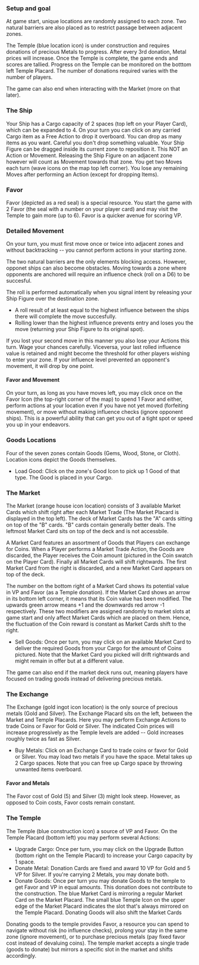 ### Setup and goal

At game start, unique locations are randomly assigned to each zone. Two natural barriers are also placed as to restrict passage between adjacent zones.

The Temple (blue location icon) is under construction and requires donations of precious Metals to progress. After every 3rd donation, Metal prices will increase. Once the Temple is complete, the game ends and scores are tallied. Progress on the Temple can be monitored on the botttom left Temple Placard. The number of donations required varies with the number of players.

The game can also end when interacting with the Market (more on that later).

### The Ship

Your Ship has a Cargo capacity of 2 spaces (top left on your Player Card), which can be expanded to 4. On your turn you can click on any carried Cargo item as a Free Action to drop it overboard. You can drop as many items as you want. Careful you don't drop something valuable. Your Ship Figure can be dragged inside its current zone to reposition it. This NOT an Action or Movement. Releasing the Ship Figure on an adjacent zone however will count as Movement towards that zone. You get two Moves each turn (wave icons on the map top left corner). You lose any remaining Moves after performing an Action (except for dropping Items).

### Favor
Favor (depicted as a red seal) is a special resource. You start the game with 2 Favor (the seal with a number on your player card) and may visit the Temple to gain more (up to 6). Favor is a quicker avenue for scoring VP.

### Detailed Movement
On your turn, you must first move once or twice into adjacent zones and without backtracking -- you cannot perform actions in your starting zone.

The two natural barriers are the only elements blocking access. However, opponet ships can also become obstacles. Moving towards a zone where opponents are anchored will require an influence check (roll on a D6) to be succesful.

The roll is performed automatically when you signal intent by releasing your Ship Figure over the destination zone.
   - A roll result of at least equal to the highest influence between the ships there will complete the move succesfully.
   - Rolling lower than the highest influence prevents entry and loses you the move (returning your Ship Figure to its original spot).

If you lost your second move in this manner you also lose your Actions this turn. Wage your chances carefully. Viceversa, your last rolled influence value is retained and might become the threshold for other players wishing to enter your zone. If your influence level prevented an opponent's movement, it will drop by one point.

#### Favor and Movement
On your turn, as long as you have moves left, you may click once on the Favor Icon  (the top-right corner of the map) to spend 1 Favor and either, perform actions at your location even if you have not yet moved (forfeiting movement), or move without making influence checks (ignore opponent ships). This is a powerful ability that can get you out of a tight spot or speed you up in your endeavors.

### Goods Locations

Four of the seven zones contain Goods (Gems, Wood, Stone, or Cloth). Location icons depict the Goods themselves.
   - Load Good: Click on the zone's Good Icon to pick up 1 Good of that type. The Good is placed in your Cargo.

### The Market

The Market (orange house icon location) consists of 3 available Market Cards which shift right after each Market Trade (The Market Placard is displayed in the top left). The deck of Market Cards has the "A" cards sitting on top of the "B" cards. "B" cards contain generally better deals. The leftmost Market Card sits on top of the deck and is not accessbile.

A Market Card features an assortment of Goods that Players can exchange for Coins. When a Player performs a Market Trade Action, the Goods are discarded, the Player receives the Coin amount (pictured in the Coin swatch on the Player Card). Finally all Market Cards will shift rightwards. The first Market Card from the right is discarded, and a new Market Card appears on top of the deck.

The number on the bottom right of a Market Card shows its potential value in VP and Favor (as a Temple donation). If the Market Card shows an arrow in its bottom left corner, it means that its Coin value has been modified. The upwards green arrow means +1 and the downwards red arrow -1 respectively. These two modifiers are assigned randomly to market slots at game start and only affect Market Cards which are placed on them. Hence, the fluctuation of the Coin reward is constant as Market Cards shift to the right.

   - Sell Goods: Once per turn, you may click on an available Market Card to deliver the required Goods from your Cargo for the amount of Coins pictured. Note that the Market Card you picked will drift rightwards and might remain in offer but at a different value.

The game can also end if the market deck runs out, meaning players have focused on trading goods instead of delivering precious metals.

### The Exchange

The Exchange (gold ingot icon location) is the only source of precious metals (Gold and Silver). The Exchange Placard sits on the left, between the Market and Temple Placards. Here you may perform Exchange Actions to trade Coins or Favor for Gold or Silver. The indicated Coin prices will increase progressively as the Temple levels are added -- Gold increases roughly twice as fast as Silver.

   - Buy Metals: Click on an Exchange Card to trade coins or favor for Gold or Silver. You may load two metals if you have the space.  Metal takes up 2 Cargo spaces. Note that you can free up Cargo space by throwing unwanted items overboard.

#### Favor and Metals
The Favor cost of Gold (5) and Silver (3) might look steep. However, as opposed to Coin costs, Favor costs remain constant.

### The Temple

The Temple (blue construction icon) a source of VP and Favor. On the Temple Placard (bottom left) you may perform several Actions:

 - Upgrade Cargo: Once per turn, you may click on the Upgrade Button (bottom right on the Temple Placard) to increase your Cargo capacity by 1 space.
 - Donate Metal: Donation Cards are fixed and award 10 VP for Gold and 5 VP for Silver. If you're carrying 2 Metals, you may donate both.
 - Donate Goods: Once per turn you may donate Goods to the temple to get Favor and VP in equal amounts. This donation does not contribute to the construction. The blue Market Card is mirroring a regular Market Card on the Market Placard. The small blue Temple Icon on the upper edge of the Market Placard indicates the slot that's always mirrored on the Temple Placard. Donating Goods will also shift the Market Cards

Donating goods to the temple provides Favor, a resource you can spend to navigate without risk (no influence checks), prolong your stay in the same zone (ignore movement), or to purchase precious metals (pay fixed favor cost instead of devaluing coins). The temple market accepts a single trade (goods to donate) but mirrors a specific slot in the market and shifts accordingly.
